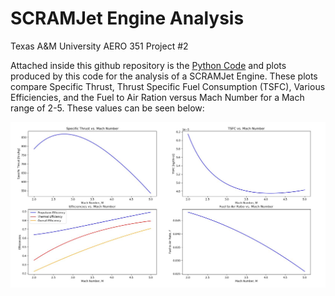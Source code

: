 # SCRAMJet Engine Analysis
Texas A&M University 
AERO 351 Project #2

Attached inside this github repository is the [Python Code](/Scripts/351_SCRAMjet_Project2.py) and plots produced by this code for the analysis of a SCRAMJet Engine. These plots compare Specific Thrust, Thrust Specific Fuel Consumption (TSFC), Various Efficiencies, and the Fuel to Air Ration versus Mach Number for a Mach range of 2-5. These values can be seen below:

![Alt text](/SCRAMJET_Plots.JPG)
